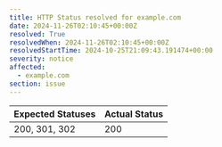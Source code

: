 ```yaml
---
title: HTTP Status resolved for example.com
date: 2024-11-26T02:10:45+00:00Z
resolved: True
resolvedWhen: 2024-11-26T02:10:45+00:00Z
resolvedStartTime: 2024-10-25T21:09:43.191474+00:00
severity: notice
affected:
  - example.com
section: issue
---
```


| Expected Statuses | Actual Status  |
|-------------------|----------------|
| 200, 301, 302 | 200 |
